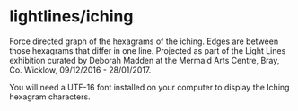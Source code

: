 # lightlines/iching

Force directed graph of the hexagrams of the iching. Edges are between those hexagrams that differ in one line.
Projected as part of the Light Lines exhibition curated by Deborah Madden at the Mermaid Arts Centre, Bray, Co. Wicklow, 09/12/2016 - 28/01/2017.

You will need a UTF-16 font installed on your computer to display the Iching hexagram characters.

